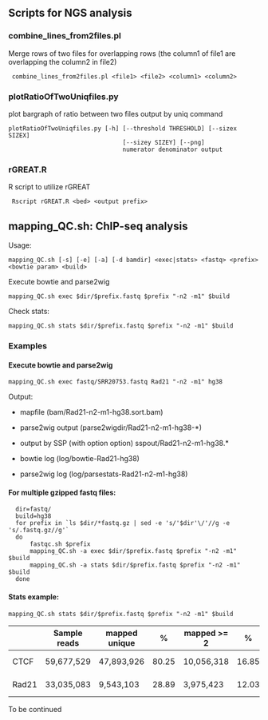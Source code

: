 ## Scripts for NGS analysis

### combine_lines_from2files.pl 
Merge rows of two files for overlapping rows (the column1 of file1 are overlapping the column2 in file2)

     combine_lines_from2files.pl <file1> <file2> <column1> <column2>

### plotRatioOfTwoUniqfiles.py
plot bargraph of ratio between two files output by uniq command

    plotRatioOfTwoUniqfiles.py [-h] [--threshold THRESHOLD] [--sizex SIZEX]
                                    [--sizey SIZEY] [--png]
                                    numerator denominator output

### rGREAT.R
R script to utilize rGREAT

     Rscript rGREAT.R <bed> <output prefix>


## mapping_QC.sh: ChIP-seq analysis
Usage:

    mapping_QC.sh [-s] [-e] [-a] [-d bamdir] <exec|stats> <fastq> <prefix> <bowtie param> <build>

Execute bowtie and parse2wig

    mapping_QC.sh exec $dir/$prefix.fastq $prefix "-n2 -m1" $build

Check stats:

    mapping_QC.sh stats $dir/$prefix.fastq $prefix "-n2 -m1" $build

### Examples

#### Execute bowtie and parse2wig

    mapping_QC.sh exec fastq/SRR20753.fastq Rad21 "-n2 -m1" hg38

Output:
* mapfile (bam/Rad21-n2-m1-hg38.sort.bam)

* parse2wig output (parse2wigdir/Rad21-n2-m1-hg38-*)

* output by SSP (with option option)
 sspout/Rad21-n2-m1-hg38.*

* bowtie log (log/bowtie-Rad21-hg38)

* parse2wig log (log/parsestats-Rad21-n2-m1-hg38)


#### For multiple gzipped fastq files:

      dir=fastq/
      build=hg38
      for prefix in `ls $dir/*fastq.gz | sed -e 's/'$dir'\/'//g -e 's/.fastq.gz//g'`
      do
          fastqc.sh $prefix                                                      
          mapping_QC.sh -a exec $dir/$prefix.fastq $prefix "-n2 -m1" $build
          mapping_QC.sh -a stats $dir/$prefix.fastq $prefix "-n2 -m1" $build         
      done

#### Stats example:

    mapping_QC.sh stats $dir/$prefix.fastq $prefix "-n2 -m1" $build

||Sample	reads	|mapped unique	|%	|mapped >= 2	|%	|mapped total	|%	|unmapped	|%	|Nonredundant	|Redundant	|Complexity for10M	|Read depth	|Genome coverage	|Tested_reads	|GC summit	|NSC	|RSC	|Qtag|
----|----|----|----|----|----|----|----|----|----|----|----|----|----|----|----|----|----|----|----
|CTCF |	59,677,529	|47,893,926	|80.25	|10,056,318	|16.85	|57,950,244	|97.11	|1,727,285	|2.89	|19856031 (41.5%)	|28037895 (58.5%)	|0.732	|1.11	|0.99	|7,320,051 / 9,995,223|	43	|1.131071|	1.729936|	2|
|Rad21	|33,035,083	|9,543,103	|28.89	|3,975,423	|12.03	|13,518,526	|40.92	|19,516,557	|59.08	|8321928 (87.2%)	|1221175 (12.8%)|(0.872)	|0.46	|0.99	|8,321,928 / 9,543,103	|50	|1.162648	|0.9433482	|0|

To be continued

